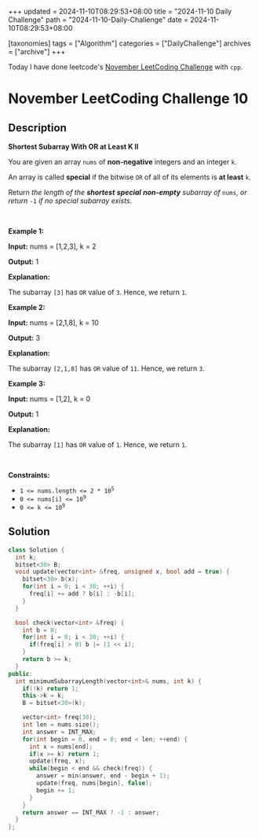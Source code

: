 +++
updated = 2024-11-10T08:29:53+08:00
title = "2024-11-10 Daily Challenge"
path = "2024-11-10-Daily-Challenge"
date = 2024-11-10T08:29:53+08:00

[taxonomies]
tags = ["Algorithm"]
categories = ["DailyChallenge"]
archives = ["archive"]
+++

Today I have done leetcode's [November LeetCoding Challenge](https://leetcode.com/problems/shortest-subarray-with-or-at-least-k-ii/) with `cpp`.

<!-- more -->

# November LeetCoding Challenge 10

## Description

**Shortest Subarray With OR at Least K II**

<p>You are given an array <code>nums</code> of <strong>non-negative</strong> integers and an integer <code>k</code>.</p>

<p>An array is called <strong>special</strong> if the bitwise <code>OR</code> of all of its elements is <strong>at least</strong> <code>k</code>.</p>

<p>Return <em>the length of the <strong>shortest</strong> <strong>special</strong> <strong>non-empty</strong> <span data-keyword="subarray-nonempty">subarray</span> of</em> <code>nums</code>, <em>or return</em> <code>-1</code> <em>if no special subarray exists</em>.</p>

<p>&nbsp;</p>
<p><strong class="example">Example 1:</strong></p>

<div class="example-block">
<p><strong>Input:</strong> <span class="example-io">nums = [1,2,3], k = 2</span></p>

<p><strong>Output:</strong> <span class="example-io">1</span></p>

<p><strong>Explanation:</strong></p>

<p>The subarray <code>[3]</code> has <code>OR</code> value of <code>3</code>. Hence, we return <code>1</code>.</p>
</div>

<p><strong class="example">Example 2:</strong></p>

<div class="example-block">
<p><strong>Input:</strong> <span class="example-io">nums = [2,1,8], k = 10</span></p>

<p><strong>Output:</strong> <span class="example-io">3</span></p>

<p><strong>Explanation:</strong></p>

<p>The subarray <code>[2,1,8]</code> has <code>OR</code> value of <code>11</code>. Hence, we return <code>3</code>.</p>
</div>

<p><strong class="example">Example 3:</strong></p>

<div class="example-block">
<p><strong>Input:</strong> <span class="example-io">nums = [1,2], k = 0</span></p>

<p><strong>Output:</strong> <span class="example-io">1</span></p>

<p><strong>Explanation:</strong></p>

<p>The subarray <code>[1]</code> has <code>OR</code> value of <code>1</code>. Hence, we return <code>1</code>.</p>
</div>

<p>&nbsp;</p>
<p><strong>Constraints:</strong></p>

<ul>
	<li><code>1 &lt;= nums.length &lt;= 2 * 10<sup>5</sup></code></li>
	<li><code>0 &lt;= nums[i] &lt;= 10<sup>9</sup></code></li>
	<li><code>0 &lt;= k &lt;= 10<sup>9</sup></code></li>
</ul>


## Solution

``` cpp
class Solution {
  int k;
  bitset<30> B;
  void update(vector<int> &freq, unsigned x, bool add = true) {
    bitset<30> b(x);
    for(int i = 0; i < 30; ++i) {
      freq[i] += add ? b[i] : -b[i];
    }
  }

  bool check(vector<int> &freq) {
    int b = 0;
    for(int i = 0; i < 30; ++i) {
      if(freq[i] > 0) b |= (1 << i);
    }
    return b >= k;
  }
public:
  int minimumSubarrayLength(vector<int>& nums, int k) {
    if(!k) return 1;
    this->k = k;
    B = bitset<30>(k);

    vector<int> freq(30);
    int len = nums.size();
    int answer = INT_MAX;
    for(int begin = 0, end = 0; end < len; ++end) {
      int x = nums[end];
      if(x >= k) return 1;
      update(freq, x);
      while(begin < end && check(freq)) {
        answer = min(answer, end - begin + 1);
        update(freq, nums[begin], false);
        begin += 1;
      }
    }
    return answer == INT_MAX ? -1 : answer;
  }
};
```
